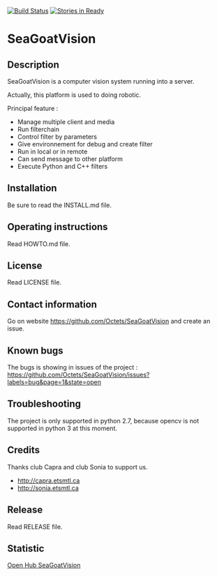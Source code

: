 [![Build Status](https://travis-ci.org/seagoatvision/seagoatvision.svg?branch=develop)](https://travis-ci.org/seagoatvision/seagoatvision)
[![Stories in Ready](https://badge.waffle.io/seagoatvision/seagoatvision.png?label=ready&title=Ready)](http://waffle.io/seagoatvision/seagoatvision)

SeaGoatVision
=============

Description
-----------
SeaGoatVision is a computer vision system running into a server.

Actually, this platform is used to doing robotic.

Principal feature :
 - Manage multiple client and media
 - Run filterchain
 - Control filter by parameters
 - Give environnement for debug and create filter
 - Run in local or in remote
 - Can send message to other platform
 - Execute Python and C++ filters

Installation
------------
Be sure to read the INSTALL.md file.

Operating instructions
----------------------
Read HOWTO.md file.

License
-------
Read LICENSE file.

Contact information
-------------------
Go on website https://github.com/Octets/SeaGoatVision and create an issue.

Known bugs
----------
The bugs is showing in issues of the project : https://github.com/Octets/SeaGoatVision/issues?labels=bug&page=1&state=open

Troubleshooting
---------------
The project is only supported in python 2.7, because opencv is not supported in python 3 at this moment.

Credits
-------
Thanks club Capra and club Sonia to support us.

 - http://capra.etsmtl.ca
 - http://sonia.etsmtl.ca

Release
-------
Read RELEASE file.

Statistic
---------
[Open Hub SeaGoatVision](https://www.openhub.net/p/SeaGoatVision)
